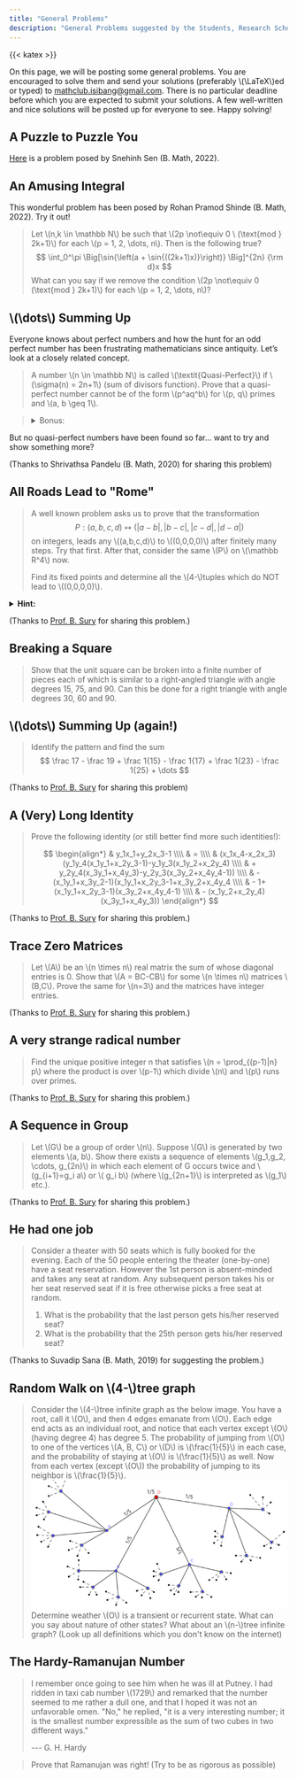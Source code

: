 ```yaml
---
title: "General Problems"
description: "General Problems suggested by the Students, Research Scholars and Professors at Indian Statistical Institute, Bangalore."
---
```


{{< katex >}}

On this page, we will be posting some general problems. You are encouraged to solve them and send your solutions (preferably \\(\LaTeX\\)ed or typed) to <mathclub.isibang@gmail.com>. There is no particular deadline before which you are expected to submit your solutions. A few well-written and nice solutions will be posted up for everyone to see. Happy solving!

## A Puzzle to Puzzle You

[Here](/pdfs/gen_prob/a_puzzle_to_puzzle_you.pdf) is a problem posed by Snehinh Sen (B. Math, 2022).

## An Amusing Integral

This wonderful problem has been posed by Rohan Pramod Shinde (B. Math, 2022). Try it out!

> Let \\(n,k \in \mathbb N\\) be such that \\(2p \not\equiv 0 \\ (\text{mod } 2k+1)\\) for each \\(p = 1, 2, \dots, n\\). Then is the following true?
> $$ \int_0^\pi \Big[\sin{\left(a + \sin{((2k+1)x)}\right)} \Big]^{2n} {\rm d}x $$
> What can you say if we remove the condition \\(2p \not\equiv 0 (\text{mod } 2k+1)\\) for each \\(p = 1, 2, \dots, n\\)?

## \\(\dots\\) Summing Up

Everyone knows about perfect numbers and how the hunt for an odd perfect number has been frustrating mathematicians since antiquity. Let’s look at a closely related concept.

> A number \\(n \in \mathbb N\\) is called \\(\textit{Quasi-Perfect}\\) if \\(\sigma(n) = 2n+1\\) (sum of divisors function). Prove that a quasi-perfect number cannot be of the form \\(p^aq^b\\) for \\(p, q\\) primes and \\(a, b \geq 1\\).

> <details>
>  <summary>Bonus:</summary>
>    Show that a quasi-perfect number must be an odd square.
> </details>

But no quasi-perfect numbers have been found so far... want to try and show something more?

(Thanks to Shrivathsa Pandelu (B. Math, 2020) for sharing this problem)

## All Roads Lead to "Rome"

> A well known problem asks us to prove that the transformation $$ P: (a,b,c,d) \longmapsto \left(|a-b|, |b-c|, |c-d|, |d-a|\right) $$ on integers, leads any \\((a,b,c,d)\\) to \\((0,0,0,0)\\) after finitely many steps. Try that first. After that, consider the same \\(P\\) on \\(\mathbb R^4\\) now.
>
> Find its fixed points and determine all the \\(4-\\)tuples which do NOT lead to \\((0,0,0,0)\\).

<details>
  <summary><b>Hint:</b></summary>
    Think of it as a sequence with limit and not finite iterations.
</details>

(Thanks to [Prof. B. Sury](https://www.isibang.ac.in/~sury/) for sharing this problem.)

## Breaking a Square

> Show that the unit square can be broken into a finite number of pieces each of which is similar to a right-angled triangle with angle degrees 15, 75, and 90. Can this be done for a right triangle with angle degrees 30, 60 and 90.

## \\(\dots\\) Summing Up (again!)

> Identify the pattern and find the sum
> $$ \frac 17 - \frac 19 + \frac 1{15} - \frac 1{17} + \frac 1{23} - \frac 1{25} + \dots $$

(Thanks to [Prof. B. Sury](https://www.isibang.ac.in/~sury/) for sharing this problem)

## A (Very) Long Identity

> Prove the following identity (or still better find more such identities!):
>
> $$
> \begin{align*}
>   & y_1x_1+y_2x_3-1 \\\\
>   & = \\\\
>   & (x_1x_4-x_2x_3)(y_1y_4(x_1y_1+x_2y_3-1)-y_1y_3(x_1y_2+x_2y_4) \\\\
>   & + y_2y_4(x_3y_1+x_4y_3)-y_2y_3(x_3y_2+x_4y_4-1)) \\\\
>   & - (x_1y_1+x_3y_2-1)(x_1y_1+x_2y_3-1+x_3y_2+x_4y_4 \\\\
>   & - 1+(x_1y_1+x_2y_3-1)(x_3y_2+x_4y_4-1) \\\\
>   & - (x_1y_2+x_2y_4)(x_3y_1+x_4y_3))
> \end{align*}
> $$

(Thanks to [Prof. B. Sury](https://www.isibang.ac.in/~sury/) for sharing this problem.)

## Trace Zero Matrices

> Let \\(A\\) be an \\(n \times n\\) real matrix the sum of whose diagonal entries is 0. Show that \\(A = BC-CB\\) for some \\(n \times n\\) matrices \\(B,C\\). Prove the same for \\(n=3\\) and the matrices have integer entries.

(Thanks to [Prof. B. Sury](https://www.isibang.ac.in/~sury/) for sharing this problem.)

## A very strange radical number

> Find the unique positive integer n that satisfies \\(n = \prod\_{(p-1)|n} p\\) where the product is over \\(p-1\\) which divide \\(n\\) and \\(p\\) runs over primes.

(Thanks to [Prof. B. Sury](https://www.isibang.ac.in/~sury/) for sharing this problem.)

## A Sequence in Group

> Let \\(G\\) be a group of order \\(n\\). Suppose \\(G\\) is generated by two elements \\(a, b\\). Show there exists a sequence of elements \\(g_1,g_2, \cdots, g\_{2n}\\) in which each element of G occurs twice and \\(g\_{i+1}=g_i a\\) or \\( g_i b\\) (where \\(g\_{2n+1}\\) is interpreted as \\(g_1\\) etc.).

(Thanks to [Prof. B. Sury](https://www.isibang.ac.in/~sury/) for sharing this problem.)

## He had one job

> Consider a theater with 50 seats which is fully booked for the evening. Each of the 50 people entering the theater (one-by-one) have a seat reservation. However the 1st person is absent-minded and takes any seat at random. Any subsequent person takes his or her seat reserved seat if it is free otherwise picks a free seat at random.
>
> 1. What is the probability that the last person gets his/her reserved seat?
> 2. What is the probability that the 25th person gets his/her reserved seat?

(Thanks to Suvadip Sana (B. Math, 2019) for suggesting the problem.)

## Random Walk on \\(4-\\)tree graph

> Consider the \\(4-\\)tree infinite graph as the below image. You have a root, call it \\(O\\), and then 4 edges emanate from \\(O\\). Each edge end acts as an individual root, and notice that each vertex except \\(O\\) (having degree 4) has degree 5. The probability of jumping from \\(O\\) to one of the vertices \\(A, B, C\\) or \\(D\\) is \\(\frac{1}{5}\\) in each case, and the probability of staying at \\(O\\) is \\(\frac{1}{5}\\) as well. Now from each vertex (except \\(O\\)) the probability of jumping to its neighbor is \\(\frac{1}{5}\\).
> ![(4-)tree](random_walk_4_tree.webp)
> Determine weather \\(O\\) is a transient or recurrent state. What can you say about nature of other states? What about an \\(n-\\)tree infinite graph? (Look up all definitions which you don't know on the internet)

## The Hardy-Ramanujan Number

> I remember once going to see him when he was ill at Putney. I had ridden in taxi cab number \\(1729\\) and remarked that the number seemed to me rather a dull one, and that I hoped it was not an unfavorable omen. "No," he replied, "it is a very interesting number; it is the smallest number expressible as the sum of two cubes in two different ways."
>
> --- G. H. Hardy

> Prove that Ramanujan was right! (Try to be as rigorous as possible)
